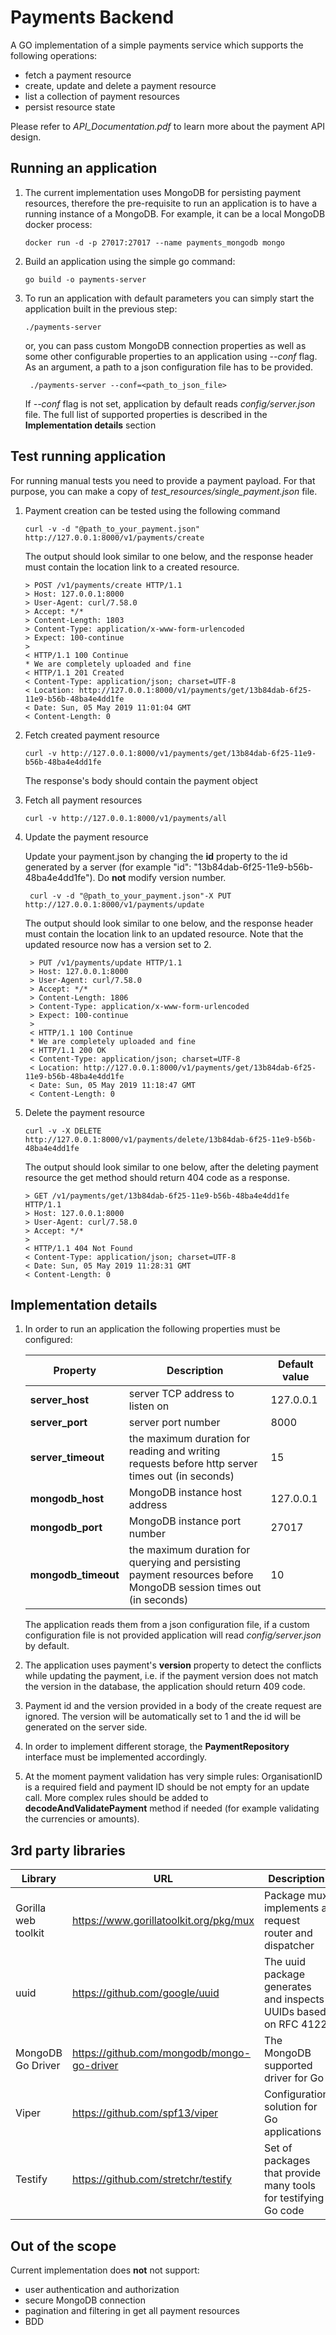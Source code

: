 # Payments Backend

A GO implementation of a simple payments service which supports the following operations:
- fetch a payment resource
- create, update and delete a payment resource
- list a collection of payment resources
- persist resource state

Please refer to _API_Documentation.pdf_ to learn more about the payment API design.

## Running an application

1) The current implementation uses MongoDB for persisting payment resources, therefore the pre-requisite to run an application is to have a running instance of a MongoDB. For example, it can be a local MongoDB docker process:
    ```
    docker run -d -p 27017:27017 --name payments_mongodb mongo
    ```  
2) Build an application using the simple go command: 
    ```
    go build -o payments-server
    ```
3) To run an application with default parameters you can simply start the application built in the previous step:
    ```
    ./payments-server
    ```    
    or, you can pass custom MongoDB connection properties as well as some other configurable properties to an application using _--conf_ flag. As an argument, a path to a json configuration file has to be provided. 
   ```
    ./payments-server --conf=<path_to_json_file>
   ``` 
   If _--conf_ flag is not set, application by default reads _config/server.json_ file. The full list of supported properties is described in the **Implementation details** section 

## Test running application
For running manual tests you need to provide a payment payload. For that purpose, you can make a copy of _test_resources/single_payment.json_ file.

1) Payment creation can be tested using the following command
    ```
    curl -v -d "@path_to_your_payment.json"  http://127.0.0.1:8000/v1/payments/create
    ```
    The output should look similar to one below, and the response header must contain the location link to a created resource.
    ```
    > POST /v1/payments/create HTTP/1.1
    > Host: 127.0.0.1:8000
    > User-Agent: curl/7.58.0
    > Accept: */*
    > Content-Length: 1803
    > Content-Type: application/x-www-form-urlencoded
    > Expect: 100-continue
    > 
    < HTTP/1.1 100 Continue
    * We are completely uploaded and fine
    < HTTP/1.1 201 Created
    < Content-Type: application/json; charset=UTF-8
    < Location: http://127.0.0.1:8000/v1/payments/get/13b84dab-6f25-11e9-b56b-48ba4e4dd1fe
    < Date: Sun, 05 May 2019 11:01:04 GMT
    < Content-Length: 0

    ```
2) Fetch created payment resource
    ```
    curl -v http://127.0.0.1:8000/v1/payments/get/13b84dab-6f25-11e9-b56b-48ba4e4dd1fe
    ```
    
    The response's body should contain the payment object 
3) Fetch all payment resources
    ```
    curl -v http://127.0.0.1:8000/v1/payments/all
    ```
4) Update the payment resource

   Update your payment.json by changing the **id** property to the id generated by a server (for example "id": "13b84dab-6f25-11e9-b56b-48ba4e4dd1fe"). Do **not** modify version number.
   ```
    curl -v -d "@path_to_your_payment.json"-X PUT http://127.0.0.1:8000/v1/payments/update
   ```
   The output should look similar to one below, and the response header must contain the location link to an updated resource. Note that the updated resource now has a version set to 2.
   ```
    > PUT /v1/payments/update HTTP/1.1
    > Host: 127.0.0.1:8000
    > User-Agent: curl/7.58.0
    > Accept: */*
    > Content-Length: 1806
    > Content-Type: application/x-www-form-urlencoded
    > Expect: 100-continue
    > 
    < HTTP/1.1 100 Continue
    * We are completely uploaded and fine
    < HTTP/1.1 200 OK
    < Content-Type: application/json; charset=UTF-8
    < Location: http://127.0.0.1:8000/v1/payments/get/13b84dab-6f25-11e9-b56b-48ba4e4dd1fe
    < Date: Sun, 05 May 2019 11:18:47 GMT
    < Content-Length: 0
   ```
5) Delete the payment resource
    ```
    curl -v -X DELETE http://127.0.0.1:8000/v1/payments/delete/13b84dab-6f25-11e9-b56b-48ba4e4dd1fe
    ```
    The output should look similar to one below, after the deleting payment resource the get method should return 404 code as a response.
    ```
    > GET /v1/payments/get/13b84dab-6f25-11e9-b56b-48ba4e4dd1fe HTTP/1.1
    > Host: 127.0.0.1:8000
    > User-Agent: curl/7.58.0
    > Accept: */*
    > 
    < HTTP/1.1 404 Not Found
    < Content-Type: application/json; charset=UTF-8
    < Date: Sun, 05 May 2019 11:28:31 GMT
    < Content-Length: 0
    ```    

## Implementation details

1) In order to run an application the following properties must be configured:

    | Property          | Description                   | Default value |
    | --------          | -----------                   | ------ |
    |**server_host**    |server TCP address to listen on|127.0.0.1|
    |**server_port**    |server port number             |8000|  
    |**server_timeout** |the maximum duration for reading and writing requests before http server times out (in seconds)|15|
    |**mongodb_host**   |MongoDB instance host address|127.0.0.1|
    |**mongodb_port**   |MongoDB instance port number|27017|  
    |**mongodb_timeout**|the maximum duration for querying and persisting payment resources before MongoDB session times out (in seconds)|10|
    
   The application reads them from a json configuration file, if a custom configuration file is not provided application will read _config/server.json_ by default.
2) The application uses payment's **version** property to detect the conflicts while updating the payment, i.e. if the payment version does not match the version in the database, the application should return 409 code.
3) Payment id and the version provided in a body of the create request are ignored. The version will be automatically set to 1 and the id will be generated on the server side.
4) In order to implement different storage, the **PaymentRepository** interface must be implemented accordingly.
5) At the moment payment validation has very simple rules: OrganisationID is a required field and payment ID should be not empty for an update call. More complex rules should be added to **decodeAndValidatePayment** method if needed (for example validating the currencies or amounts).      

## 3rd party libraries
| Library          | URL                   | Description |
|---|---|----|
|Gorilla web toolkit|https://www.gorillatoolkit.org/pkg/mux|Package mux implements a request router and dispatcher|
|uuid|https://github.com/google/uuid|The uuid package generates and inspects UUIDs based on RFC 4122|
|MongoDB Go Driver|https://github.com/mongodb/mongo-go-driver|The MongoDB supported driver for Go|
|Viper|https://github.com/spf13/viper|Configuration solution for Go applications|
|Testify|https://github.com/stretchr/testify|Set of packages that provide many tools for testifying Go code |




## Out of the scope
Current implementation does **not** not support:
- user authentication and authorization
- secure MongoDB connection
- pagination and filtering in get all payment resources
- BDD